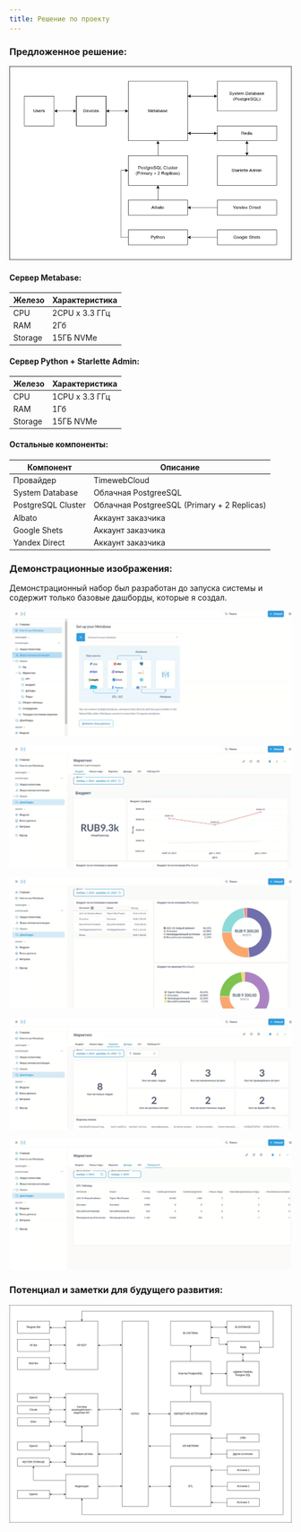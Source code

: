 ```yaml
---
title: Решение по проекту
---
```


### Предложенное решение:

![](./about.jpeg)

#### **Сервер Metabase:**

| Железо  | Характеристика |
|---------|----------------|
| CPU     | 2CPU x 3.3 ГГц |
| RAM     | 2Гб            |
| Storage | 15ГБ NVMe      |

#### **Сервер Python + Starlette Admin:**

| Железо  | Характеристика |
|---------|----------------|
| CPU     | 1CPU x 3.3 ГГц |
| RAM     | 1Гб            |
| Storage | 15ГБ NVMe      |

#### **Остальные компоненты:**

| Компонент          | Описание                                    |
|--------------------|---------------------------------------------|
| Провайдер          | TimewebCloud                                |
| System Database    | Облачная PostgreeSQL                        |
| PostgreSQL Cluster | Облачная PostgreeSQL (Primary + 2 Replicas) |
| Albato             | Аккаунт заказчика                           |
| Google Shets       | Аккаунт заказчика                           |
| Yandex Direct      | Аккаунт заказчика                           |

### **Демонстрационные изображения:**

Демонстрационный набор был разработан до запуска системы и содержит только базовые дашборды, которые я создал.

![](./demo.png)

![](./demo-2.png)

![](./demo-3.png)

![](./demo-4.png)

![](./demo-5.png)

### **Потенциал и заметки для будущего развития:**

![](./about.png)
